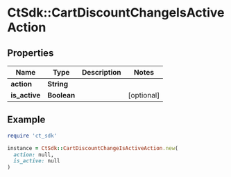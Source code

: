 # CtSdk::CartDiscountChangeIsActiveAction

## Properties

| Name | Type | Description | Notes |
| ---- | ---- | ----------- | ----- |
| **action** | **String** |  |  |
| **is_active** | **Boolean** |  | [optional] |

## Example

```ruby
require 'ct_sdk'

instance = CtSdk::CartDiscountChangeIsActiveAction.new(
  action: null,
  is_active: null
)
```

